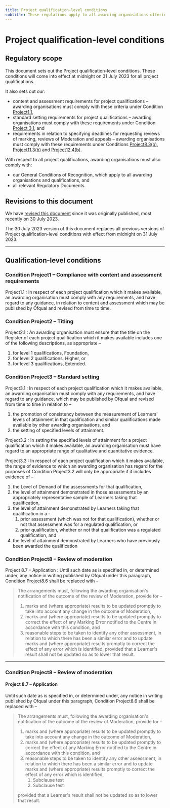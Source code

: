 ```yaml
---
title: Project qualification-level conditions
subtitle: These regulations apply to all awarding organisations offering project qualifications.
---
```

# Project qualification-level conditions

## Regulatory scope

This document sets out the Project qualification-level conditions. These conditions will come into effect at midnight on 31 July 2023 for all project qualifications.

It also sets out our:

* content and assessment requirements for project qualifications – awarding organisations must comply with these criteria under Condition [Project1.1](#project1.1),
* standard setting requirements for project qualifications – awarding organisations must comply with these requirements under Condition [Project 3.1](#project3.1), and
* requirements in relation to specifying deadlines for requesting reviews of marking, reviews of Moderation and appeals – awarding organisations must comply with these requirements under Conditions [Project8.3(b)](#project8.3), [Project11.3(b)](#project1.3) and [Project12.4(b)](#project12.4).

With respect to all project qualifications, awarding organisations must also comply with:

* our General Conditions of Recognition, which apply to all awarding organisations and qualifications, and
* all relevant Regulatory Documents.

## Revisions to this document

We have [revised this document](https://github.com/PMcAllister-govuk/PMcAllister-govuk.github.io/commits/main/) since it was originally published, most recently on 30 July 2023.

The 30 July 2023 version of this document replaces all previous versions of Project qualification-level conditions with effect from midnight on 31 July 2023.

---

## Qualification-level conditions

### Condition Project1 – Compliance with content and assessment requirements

Project1.1
: In respect of each project qualification which it makes available, an awarding organisation must comply with any requirements, and have regard to any guidance, in relation to content and assessment which may be published by Ofqual and revised from time to time.

### Condition Project2 – Titling

Project2.1
: An awarding organisation must ensure that the title on the Register of each project qualification which it makes available includes one of the following descriptions, as appropriate –
1. for level 1 qualifications, Foundation,
1. for level 2 qualifications, Higher, or
1. for level 3 qualifications, Extended.

### Condition Project3 – Standard setting

Project3.1
: In respect of each project qualification which it makes available, an awarding organisation must comply with any requirements, and have regard to any guidance, which may be published by Ofqual and revised from time to time in relation to –
1. the promotion of consistency between the measurement of Learners' levels of attainment in that qualification and similar qualifications made available by other awarding organisations, and
1. the setting of specified levels of attainment.

Project3.2
: In setting the specified levels of attainment for a project qualification which it makes available, an awarding organisation must have regard to an appropriate range of qualitative and quantitative evidence.

Project3.3
: In respect of each project qualification which it makes available, the range of evidence to which an awarding organisation has regard for the purposes of Condition Project3.2 will only be appropriate if it includes evidence of –
1. the Level of Demand of the assessments for that qualification,
1. the level of attainment demonstrated in those assessments by an appropriately representative sample of Learners taking that qualification,
1. the level of attainment demonstrated by Learners taking that qualification in a -
   1. prior assessment (which was not for that qualification), whether or not that assessment was for a regulated qualification, or
   1. prior qualification, whether or not that qualification was a regulated qualification, and
1. the level of attainment demonstrated by Learners who have previously been awarded the qualification

### Condition Project8 – Review of moderation

Project 8.7 – Application
: Until such date as is specified in, or determined under, any notice in writing published by Ofqual under this paragraph, Condition Project8.6 shall be replaced with –

> The arrangements must, following the awarding organisation's notification of the outcome of the review of Moderation, provide for –
> 
> 1. marks and (where appropriate) results to be updated promptly to take into account any change in the outcome of Moderation,
> 1. marks and (where appropriate) results to be updated promptly to correct the effect of any Marking Error notified to the Centre in accordance with this condition, and
> 1. reasonable steps to be taken to identify any other assessment, in relation to which there has been a similar error and to update marks and (where appropriate) results promptly to correct the effect of any error which is identified,
> provided that a Learner's result shall not be updated so as to lower that result.

---

### Condition Project8 – Review of moderation

#### Project 8.7 – Application

Until such date as is specified in, or determined under, any notice in writing published by Ofqual under this paragraph, Condition Project8.6 shall be replaced with –

> The arrangements must, following the awarding organisation's notification of the outcome of the review of Moderation, provide for –
> 
> 1. marks and (where appropriate) results to be updated promptly to take into account any change in the outcome of Moderation,
> 1. marks and (where appropriate) results to be updated promptly to correct the effect of any Marking Error notified to the Centre in accordance with this condition, and
> 1. reasonable steps to be taken to identify any other assessment, in relation to which there has been a similar error and to update marks and (where appropriate) results promptly to correct the effect of any error which is identified,
>    1. Subclause test
>      1. Subclause test
>
> provided that a Learner's result shall not be updated so as to lower that result.